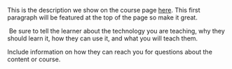 This is the description we show on the course page [here](https://lab.github.com/YerayHernandezBethencourt/hey). This first paragraph will be featured at the top of the page so make it great.
​

​
Be sure to tell the learner about the technology you are teaching, why they should learn it, how they can use it, and what you will teach them.
​


Include information on how they can reach you for questions about the content or course. 